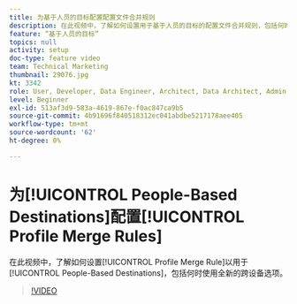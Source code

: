 ```yaml
---
title: 为基于人员的目标配置配置文件合并规则
description: 在此视频中，了解如何设置用于基于人员的目标的配置文件合并规则，包括何时使用全新的跨设备选项。
feature: “基于人员的目标”
topics: null
activity: setup
doc-type: feature video
team: Technical Marketing
thumbnail: 29076.jpg
kt: 3342
role: User, Developer, Data Engineer, Architect, Data Architect, Admin, Leader
level: Beginner
exl-id: 513af3d9-583a-4619-867e-f0ac847ca9b5
source-git-commit: 4b91696f840518312ec041abdbe5217178aee405
workflow-type: tm+mt
source-wordcount: '62'
ht-degree: 0%

---
```


# 为[!UICONTROL People-Based Destinations]配置[!UICONTROL Profile Merge Rules]

在此视频中，了解如何设置[!UICONTROL Profile Merge Rule]以用于[!UICONTROL People-Based Destinations]，包括何时使用全新的跨设备选项。

>[!VIDEO](https://video.tv.adobe.com/v/29076/?quality=12)
